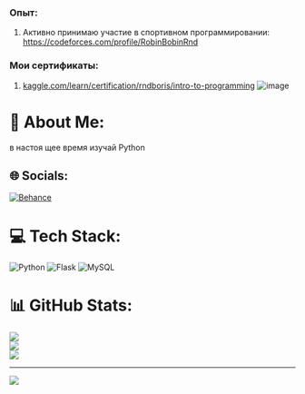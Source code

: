 ### Опыт:
1) Активно принимаю участие в спортивном программировании:
https://codeforces.com/profile/RobinBobinRnd

### Мои сертификаты:

1) [kaggle.com/learn/certification/rndboris/intro-to-programming](https://user-images.githubusercontent.com/55090151/253735510-07cd3fcc-1af4-48a1-880a-2bf2c2e9adfd.png)
![image](https://github.com/SENATOROVAI/KOTKOKOSRND/assets/55090151/07cd3fcc-1af4-48a1-880a-2bf2c2e9adfd)




# 💫 About Me:
в настоя щее время изучай Python


## 🌐 Socials:
[![Behance](https://img.shields.io/badge/Behance-1769ff?logo=behance&logoColor=white)](https://behance.net/KOTKOKOSRND) 

# 💻 Tech Stack:
![Python](https://img.shields.io/badge/python-3670A0?style=for-the-badge&logo=python&logoColor=ffdd54) ![Flask](https://img.shields.io/badge/flask-%23000.svg?style=for-the-badge&logo=flask&logoColor=white) ![MySQL](https://img.shields.io/badge/mysql-%2300f.svg?style=for-the-badge&logo=mysql&logoColor=white)
# 📊 GitHub Stats:
![](https://github-readme-stats.vercel.app/api?username=KOTKOKOSRND&theme=radical&hide_border=false&include_all_commits=false&count_private=false)<br/>
![](https://github-readme-streak-stats.herokuapp.com/?user=KOTKOKOSRND&theme=radical&hide_border=false)<br/>
![](https://github-readme-stats.vercel.app/api/top-langs/?username=KOTKOKOSRND&theme=radical&hide_border=false&include_all_commits=false&count_private=false&layout=compact)

---
[![](https://visitcount.itsvg.in/api?id=KOTKOKOSRND&icon=0&color=0)](https://visitcount.itsvg.in)

<!-- Proudly created with GPRM ( https://gprm.itsvg.in ) -->


